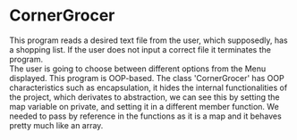 # CornerGrocer
This program reads a desired text file from the user, which supposedly, has a shopping list. If the user does not input a correct file it terminates the program. <br />
The user is going to choose between different options from the Menu displayed. This program is OOP-based. The class 'CornerGrocer' has OOP characteristics such as encapsulation, it hides the internal functionalities of the project, which derivates to abstraction, we can see this by setting the map variable on private, and setting it in a different member function. We needed to pass by reference in the functions as it is a map and it behaves pretty much like an array.
